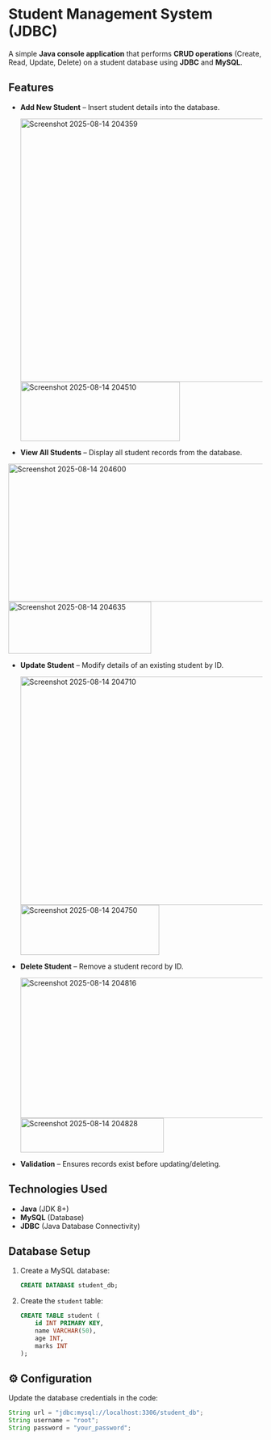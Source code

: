 #  Student Management System (JDBC)

A simple **Java console application** that performs **CRUD operations** (Create, Read, Update, Delete) on a student database using **JDBC** and **MySQL**.

##  Features
- **Add New Student** – Insert student details into the database.

  <img width="647" height="521" alt="Screenshot 2025-08-14 204359" src="https://github.com/user-attachments/assets/f8d528c5-6e85-4baf-b4f1-f6df28a4d9dc" />
  <img width="316" height="117" alt="Screenshot 2025-08-14 204510" src="https://github.com/user-attachments/assets/04ba3046-0368-4375-bd36-70e2c2eef4fb" />


- **View All Students** – Display all student records from the database.

<img width="539" height="273" alt="Screenshot 2025-08-14 204600" src="https://github.com/user-attachments/assets/1644676b-d13d-4979-9333-a770789f7e85" />
<img width="283" height="103" alt="Screenshot 2025-08-14 204635" src="https://github.com/user-attachments/assets/5276063d-1160-457a-90c1-8eedd127065a" />


- **Update Student** – Modify details of an existing student by ID.

  <img width="621" height="452" alt="Screenshot 2025-08-14 204710" src="https://github.com/user-attachments/assets/2cf11823-fe76-4ca1-8da8-fc0689754ba7" />
  <img width="275" height="99" alt="Screenshot 2025-08-14 204750" src="https://github.com/user-attachments/assets/076d4b8e-3dfd-47f3-a676-f0036190742f" />


- **Delete Student** – Remove a student record by ID.

  <img width="628" height="278" alt="Screenshot 2025-08-14 204816" src="https://github.com/user-attachments/assets/211e53c8-0af7-4810-9ebb-2f9df1cd21c7" />
  <img width="284" height="68" alt="Screenshot 2025-08-14 204828" src="https://github.com/user-attachments/assets/8adf85e1-23d3-4832-9a44-1ad76b1570db" />


- **Validation** – Ensures records exist before updating/deleting.

##  Technologies Used
- **Java** (JDK 8+)
- **MySQL** (Database)
- **JDBC** (Java Database Connectivity)

##  Database Setup
1. Create a MySQL database:
    ```sql
    CREATE DATABASE student_db;
    ```
2. Create the `student` table:
    ```sql
    CREATE TABLE student (
        id INT PRIMARY KEY,
        name VARCHAR(50),
        age INT,
        marks INT
    );
    ```

## ⚙️ Configuration
Update the database credentials in the code:
```java
String url = "jdbc:mysql://localhost:3306/student_db";
String username = "root";
String password = "your_password";
